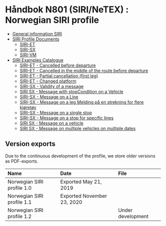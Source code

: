 # Håndbok N801 \(SIRI/NeTEX\) : Norwegian SIRI profile

* [General information SIRI](handbok-n801-siri-netex-general-information-siri.md)
* [SIRI Profile Documents](handbok-n801-siri-netex-siri-profile-documents.md)
  * [SIRI-ET](handbok-n801-siri-netex-siri-et.md)
  * [SIRI-SX](handbok-n801-siri-netex-siri-sx.md)
  * [SIRI-VM](handbok-n801-siri-netex-siri-vm.md)
* [SIRI Examples Catalogue](handbok-n801-siri-netex-siri-examples-catalogue.md)
  * [SIRI-ET - Cancelled before departure](handbok-n801-siri-netex-siri-et-cancelled-before-departure.md)
  * [SIRI-ET - Cancelled in the middle of the route before departure](handbok-n801-siri-netex-siri-et-cancelled-in-the-middle-of-the-route-before-departure.md)
  * [SIRI-ET - Partial cancellation \(first leg\)](handbok-n801-siri-netex-siri-et-partial-cancellation-first-leg.md)
  * [SIRI-ET - Changed platform](handbok-n801-siri-netex-siri-et-changed-platform.md)
  * [SIRI-SX - Validity of a message](handbok-n801-siri-netex-siri-sx-validity-of-a-message.md)
  * [SIRI SX - Message with stopCondition on a Vehicle](handbok-n801-siri-netex-siri-sx-message-with-stopcondition-on-a-vehicle.md)
  * [SIRI-SX - Message on a Line](handbok-n801-siri-netex-siri-sx-message-on-a-line.md)
  * [SIRI-SX - Message on a leg Melding på en strekning for flere kjøretøy](handbok-n801-siri-netex-siri-sx-message-on-a-leg-melding-pa-en-strekning-for-flere-kjoretoy.md)
  * [SIRI-SX - Message on a single stop](handbok-n801-siri-netex-siri-sx-message-on-a-single-stop.md)
  * [SIRI-SX - Message on a stop for specific lines](handbok-n801-siri-netex-siri-sx-message-on-a-stop-for-specific-lines.md)
  * [SIRI SX - Message on a vehicle](handbok-n801-siri-netex-siri-sx-message-on-a-vehicle.md)
  * [SIRI SX - Message on multiple vehicles on multiple dates](handbok-n801-siri-netex-siri-sx-message-on-multiple-vehicles-on-multiple-dates.md)

## Version exports <a id="NorwegianSIRIprofile-Versionexports"></a>

Due to the continuous development of the profile, we store older versions as PDF-exports.

| **Name** | **Date** | **File** |
| :--- | :--- | :--- |
| Norwegian SIRI profile 1.0 | Exported May 21, 2019 |  |
| Norwegian SIRI profile 1.1 | Exported November 23, 2020 |  |
| Norwegian SIRI profile 1.2 |  | Under development |

